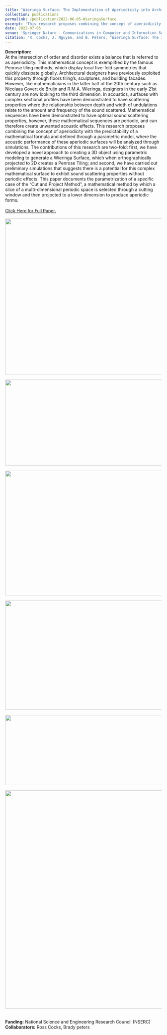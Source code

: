 ```yaml
---
title: "Wieringa Surface: The Implementation of Aperiodicity into Architectural Acoustics."
collection: publications
permalink: /publication/2022-06-05-WieringaSurface
excerpt: 'This research proposes combining the concept of aperiodicity with the predictability of a mathematical formula and defined through a parametric model, where the acoustic performance of these aperiodic surfaces will be analyzed through simulations.'
date: 2022-07-05
venue: 'Springer Nature - Communications in Computer and Information Science'
citation: 'R. Cocks, J. Nguyen, and B. Peters, “Wieringa Surface: The Implementation of Aperiodicity into Architectural Acoustics,” in Computer-Aided Architectural Design. INTERCONNECTIONS: Co-computing Beyond Boundaries, Cham: Springer Nature Switzerland, pp. 190–203. doi: 10.1007/978-3-031-37189-9_13.'
---
```

**Description:**
<br/>At the intersection of order and disorder exists a balance that is referred to as aperiodicity. This mathematical concept is exemplified by the famous Penrose tiling methods, which display local five-fold symmetries that quickly dissipate globally. Architectural designers have previously exploited this property through floors tiling’s, sculptures, and building facades. However, like mathematicians in the latter half of the 20th century such as Nicolaas Govert de Bruijn and R.M.A. Wieringa, designers in the early 21st century are now looking to the third dimension. In acoustics, surfaces with complex sectional profiles have been demonstrated to have scattering properties where the relationship between depth and width of undulations relate to the amount and frequency of the sound scattered. Mathematical sequences have been demonstrated to have optimal sound scattering properties, however, these mathematical sequences are periodic, and can therefore create unwanted acoustic effects. This research proposes combining the concept of aperiodicity with the predictability of a mathematical formula and defined through a parametric model, where the acoustic performance of these aperiodic surfaces will be analyzed through simulations. The contributions of this research are two-fold: first, we have developed a novel approach to creating a 3D object using parametric modeling to generate a Wieringa Surface, which when orthographically projected to 2D creates a Penrose Tiling; and second, we have carried out preliminary simulations that suggests there is a potential for this complex mathematical surface to exhibit sound scattering properties without periodic effects. This paper documents the parametrization of a specific case of the “Cut and Project Method”, a mathematical method by which a slice of a multi-dimensional periodic space is selected through a cutting window and then projected to a lower dimension to produce aperiodic forms.
<br/>
<br/><a href="https://johnnie-nguyen.github.io/design/files/CF23.pdf" target="_blank">Click Here for Full Paper.</a>
<br/>
<br/> <img src='/design/images/WIER1.png' width="700" height="500">
<br/>
<br/> <img src='/design/images/WIER4.png' width="700" height="275">
<br/>
<br/> <img src='/design/images/WIER5.png' width="700" height="400">
<br/>
<br/> <img src='/design/images/WIER6.png' width="700" height="350">
<br/>
<br/> <img src='/design/images/WIER3.png' width="700" height="225">
<br/>
<br/> <img src='/design/images/WIER2.png' width="700" height="700">
<br/>
<br/>
<br/> **Funding:** National Science and Engineering Research Council (NSERC)
<br/> **Collaborators:** Ross Cocks, Brady peters

